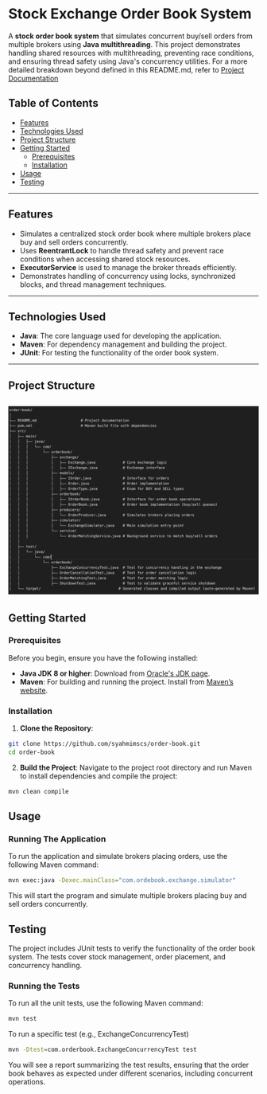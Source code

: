 # Stock Exchange Order Book System

A **stock order book system** that simulates concurrent buy/sell orders from multiple brokers using **Java multithreading**. This project demonstrates handling shared resources with multithreading, preventing race conditions, and ensuring thread safety using Java's concurrency utilities. For a more detailed breakdown beyond defined in this README.md, refer to [Project Documentation](./docs/T3_APD_Documentation.pdf)

## Table of Contents
- [Features](#features)
- [Technologies Used](#technologies-used)
- [Project Structure](#project-structure)
- [Getting Started](#getting-started)
  - [Prerequisites](#prerequisites)
  - [Installation](#installation)
- [Usage](#usage)
- [Testing](#testing)

---

## Features
- Simulates a centralized stock order book where multiple brokers place buy and sell orders concurrently.
- Uses **ReentrantLock** to handle thread safety and prevent race conditions when accessing shared stock resources.
- **ExecutorService** is used to manage the broker threads efficiently.
- Demonstrates handling of concurrency using locks, synchronized blocks, and thread management techniques.

---

## Technologies Used
- **Java**: The core language used for developing the application.
- **Maven**: For dependency management and building the project.
- **JUnit**: For testing the functionality of the order book system.

---

## Project Structure
![Project Structure](./assets/project-structure.png)
---

## Getting Started

### Prerequisites
Before you begin, ensure you have the following installed:
- **Java JDK 8 or higher**: Download from [Oracle's JDK page](https://www.oracle.com/java/technologies/javase-jdk11-downloads.html).
- **Maven**: For building and running the project. Install from [Maven’s website](https://maven.apache.org/install.html).

### Installation

1. **Clone the Repository**:

```bash
git clone https://github.com/syahmimscs/order-book.git
cd order-book
```

2. **Build the Project**:
Navigate to the project root directory and run Maven to install dependencies and compile the project:
```bash
mvn clean compile
```

## Usage
### Running The Application
To run the application and simulate brokers placing orders, use the following Maven command:
```bash
mvn exec:java -Dexec.mainClass="com.ordebook.exchange.simulator"
```

This will start the program and simulate multiple brokers placing buy and sell orders concurrently.

## Testing
The project includes JUnit tests to verify the functionality of the order book system. The tests cover stock management, order placement, and concurrency handling.

### Running the Tests

To run all the unit tests, use the following Maven command:

```bash
mvn test
```
To run a specific test (e.g., ExchangeConcurrencyTest)

```bash
mvn -Dtest=com.orderbook.ExchangeConcurrencyTest test
```

You will see a report summarizing the test results, ensuring that the order book behaves as expected under different scenarios, including concurrent operations.
